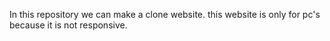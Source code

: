 In this repository we can make a clone website.
this website is only for pc's because it is not responsive.
